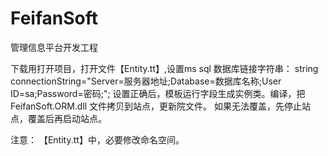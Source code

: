 # FeifanSoft
管理信息平台开发工程

下载用打开项目，打开文件【Entity.tt】,设置ms sql 数据库链接字符串：
string connectionString="Server=服务器地址;Database=数据库名称;User ID=sa;Password=密码;";
设置正确后，模板运行字段生成实例类。编译，把 FeifanSoft.ORM.dll 文件拷贝到站点，更新院文件。
如果无法覆盖，先停止站点，覆盖后再启动站点。

注意：
【Entity.tt】中，必要修改命名空间。
